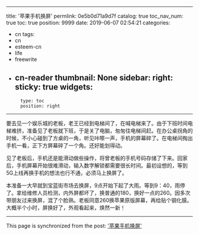 
---
title: '苹果手机换屏'
permlink: 0e5b0d71a9d7f
catalog: true
toc_nav_num: true
toc: true
position: 9999
date: 2019-06-07 02:54:21
categories:
- cn
tags:
- cn
- esteem-cn
- life
- freewrite
- cn-reader
thumbnail: None
sidebar:
    right:
        sticky: true
widgets:
    -
        type: toc
        position: right
---



要去见一个娱乐城的老板，老王已经到电梯间了，在喊电梯来了。由于下班时间电梯难挤，准备见了老板就下班，于是关了电脑，匆匆往电梯间赶。在办公桌拐角的时候，不小心碰到了方桌的一角，听见咔嚓一声，手机的屏幕碎了。在电梯间掏出手机一看，正下方屏幕碎了一个角。还好能划得动。

见了老板后，手机还是能滑动做些操作，将曾老板的手机号码存储了下来。回家后，手机屏幕开始很难滑动，输入数字解锁都需要很长时间。最初设想的，等到5G上线再换手机的想法也行不通，必须马上换屏了。

本准备一大早就到宝蓝街市场去换屏，9点开始下起了大雨。等到9：40，雨停了。拿给维修人员检测，内外屏都坏了，换普通的180，换好一点的260。因多次带朋友过来换屏，混了个脸熟。老板同意260换苹果原版屏幕，再给贴个钢化膜。大概半个小时，屏换好了，外观看起来，焕然一新！

- - -

This page is synchronized from the post: ['苹果手机换屏'](https://steemit.com/@m18207319997/0e5b0d71a9d7f)
